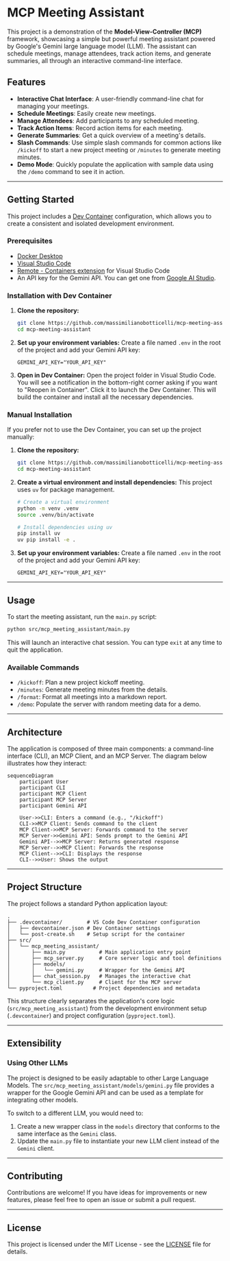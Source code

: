 # MCP Meeting Assistant

This project is a demonstration of the **Model-View-Controller (MCP)** framework, showcasing a simple but powerful meeting assistant powered by Google's Gemini large language model (LLM). The assistant can schedule meetings, manage attendees, track action items, and generate summaries, all through an interactive command-line interface.

## Features

  * **Interactive Chat Interface**: A user-friendly command-line chat for managing your meetings.
  * **Schedule Meetings**: Easily create new meetings.
  * **Manage Attendees**: Add participants to any scheduled meeting.
  * **Track Action Items**: Record action items for each meeting.
  * **Generate Summaries**: Get a quick overview of a meeting's details.
  * **Slash Commands**: Use simple slash commands for common actions like `/kickoff` to start a new project meeting or `/minutes` to generate meeting minutes.
  * **Demo Mode**: Quickly populate the application with sample data using the `/demo` command to see it in action.

-----

## Getting Started

This project includes a [Dev Container](https://containers.dev/) configuration, which allows you to create a consistent and isolated development environment.

### Prerequisites

  * [Docker Desktop](https://www.docker.com/products/docker-desktop/)
  * [Visual Studio Code](https://code.visualstudio.com/)
  * [Remote - Containers extension](https://marketplace.visualstudio.com/items?itemName=ms-vscode-remote.remote-containers) for Visual Studio Code
  * An API key for the Gemini API. You can get one from [Google AI Studio](https://makersuite.google.com/).

### Installation with Dev Container

1.  **Clone the repository:**
    ```bash
    git clone https://github.com/massimilianobotticelli/mcp-meeting-assistant.git
    cd mcp-meeting-assistant
    ```
2.  **Set up your environment variables:** Create a file named `.env` in the root of the project and add your Gemini API key:
    ```
    GEMINI_API_KEY="YOUR_API_KEY"
    ```
3.  **Open in Dev Container:** Open the project folder in Visual Studio Code. You will see a notification in the bottom-right corner asking if you want to "Reopen in Container". Click it to launch the Dev Container. This will build the container and install all the necessary dependencies.

### Manual Installation

If you prefer not to use the Dev Container, you can set up the project manually:

1.  **Clone the repository:**
    ```bash
    git clone https://github.com/massimilianobotticelli/mcp-meeting-assistant.git
    cd mcp-meeting-assistant
    ```
2.  **Create a virtual environment and install dependencies:** This project uses `uv` for package management.
    ```bash
    # Create a virtual environment
    python -m venv .venv
    source .venv/bin/activate

    # Install dependencies using uv
    pip install uv
    uv pip install -e .
    ```
3.  **Set up your environment variables:** Create a file named `.env` in the root of the project and add your Gemini API key:
    ```
    GEMINI_API_KEY="YOUR_API_KEY"
    ```

-----

## Usage

To start the meeting assistant, run the `main.py` script:

```bash
python src/mcp_meeting_assistant/main.py
```

This will launch an interactive chat session. You can type `exit` at any time to quit the application.

### Available Commands

  * `/kickoff`: Plan a new project kickoff meeting.
  * `/minutes`: Generate meeting minutes from the details.
  * `/format`: Format all meetings into a markdown report.
  * `/demo`: Populate the server with random meeting data for a demo.

-----

## Architecture

The application is composed of three main components: a command-line interface (CLI), an MCP Client, and an MCP Server. The diagram below illustrates how they interact:

```mermaid
sequenceDiagram
    participant User
    participant CLI
    participant MCP Client
    participant MCP Server
    participant Gemini API

    User->>CLI: Enters a command (e.g., "/kickoff")
    CLI->>MCP Client: Sends command to the client
    MCP Client->>MCP Server: Forwards command to the server
    MCP Server->>Gemini API: Sends prompt to the Gemini API
    Gemini API-->>MCP Server: Returns generated response
    MCP Server-->>MCP Client: Forwards the response
    MCP Client-->>CLI: Displays the response
    CLI-->>User: Shows the output
```

-----

## Project Structure

The project follows a standard Python application layout:

```
.
├── .devcontainer/        # VS Code Dev Container configuration
│   ├── devcontainer.json # Dev Container settings
│   └── post-create.sh    # Setup script for the container
├── src/
│   └── mcp_meeting_assistant/
│       ├── main.py           # Main application entry point
│       ├── mcp_server.py     # Core server logic and tool definitions
│       ├── models/
│       │   └── gemini.py     # Wrapper for the Gemini API
│       ├── chat_session.py   # Manages the interactive chat
│       └── mcp_client.py     # Client for the MCP server
└── pyproject.toml          # Project dependencies and metadata
```

This structure clearly separates the application's core logic (`src/mcp_meeting_assistant`) from the development environment setup (`.devcontainer`) and project configuration (`pyproject.toml`).

-----

## Extensibility

### Using Other LLMs

The project is designed to be easily adaptable to other Large Language Models. The `src/mcp_meeting_assistant/models/gemini.py` file provides a wrapper for the Google Gemini API and can be used as a template for integrating other models.

To switch to a different LLM, you would need to:

1.  Create a new wrapper class in the `models` directory that conforms to the same interface as the `Gemini` class.
2.  Update the `main.py` file to instantiate your new LLM client instead of the `Gemini` client.

-----

## Contributing

Contributions are welcome\! If you have ideas for improvements or new features, please feel free to open an issue or submit a pull request.

-----

## License

This project is licensed under the MIT License - see the [LICENSE](https://www.google.com/search?q=LICENSE) file for details.